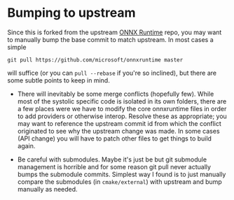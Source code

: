 # Bumping to upstream

Since this is forked from the upstream [ONNX Runtime](https://github.com/microsoft/onnxruntime) repo, you may want to manually bump the base commit to match upstream. In most cases a simple 

```
git pull https://github.com/microsoft/onnxruntime master
```

will suffice (or you can `pull --rebase` if you're so inclined), but there are some subtle points to keep in mind.

* There will inevitably be some merge conflicts (hopefully few). While most of the systolic specific code is isolated in its own folders, there are a few places were we have to modify the core onnxruntime files in order to add providers or otherwise interop. Resolve these as appropriate; you may want to reference the upstream commit id from which the conflict originated to see why the upstream change was made. In some cases (API change) you will have to patch other files to get things to build again.

* Be careful with submodules. Maybe it's just be but git submodule management is horrible and for some reason git pull never actually bumps the submodule commits. Simplest way I found is to just manually compare the submodules (in `cmake/external`) with upstream and bump manually as needed.
 
